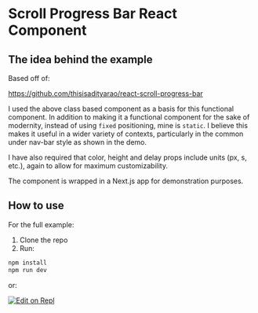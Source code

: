 # Scroll Progress Bar React Component

## The idea behind the example
Based off of:

https://github.com/thisisadityarao/react-scroll-progress-bar

I used the above class based component as a basis for this functional component.
In addition to making it a functional component for the sake of modernity, instead of
using `fixed` positioning, mine is `static`. I believe this makes it useful in a wider
variety of contexts, particularly in the common under nav-bar style as shown in the
demo. 

I have also required that color, height and delay props include units (px, s, etc.), again
to allow for maximum customizability. 

The component is wrapped in a Next.js app for demonstration purposes.

## How to use

For the full example:

1. Clone the repo
2. Run:
```sh
npm install
npm run dev
```

or:

[![Edit on Repl](https://codesandbox.io/static/img/play-codesandbox.svg)](https://codesandbox.io/s/github/mui-org/material-ui/tree/master/examples/nextjs)

<!-- To just install the component:
```sh
npm install scroll-progress-bar
``` -->



